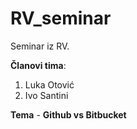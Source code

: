 # RV_seminar

Seminar iz RV.

**Članovi tima**:

1. Luka Otović
2. Ivo Santini




**Tema** - **Github vs Bitbucket**
